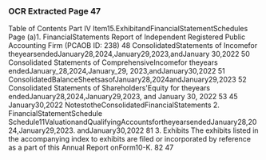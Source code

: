 ### OCR Extracted Page 47

Table of Contents
Part IV
Item15.ExhibitandFinancialStatementSchedules
Page
(a)1.
FinancialStatements
Report of Independent Registered Public Accounting Firm (PCAOB ID: 238)
48
ConsolidatedStatements of Incomefor theyearsendedJanuary28,2024,January29,2023,andJanuary
30,2022
50
Consolidated Statements of ComprehensiveIncomefor theyears endedJanuary_28,2024,January_29,
2023,andJanuary30,2022
51
ConsolidatedBalanceSheetsasofJanuary28,2024andJanuary29,2023
52
Consolidated Statements of Shareholders'Equity for theyears endedJanuary28,2024,January29,2023,
and January 30, 2022
53
45
January30,2022
NotestotheConsolidatedFinancialStatements
2.
FinancialStatementSchedule
Schedule11ValuationandQualifyingAccountsfortheyearsendedJanuary28,2024,January29,2023.
andJanuary30,2022
81
3.
Exhibits
The exhibits listed in the accompanying index to exhibits are filed or incorporated by reference as a part of
this Annual Report onForm10-K.
82
47